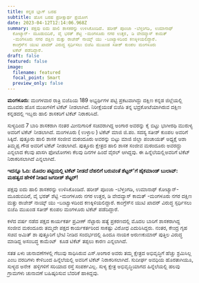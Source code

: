```yaml
---
title: ಕನ್ನಡ ಬ್ಲಾಗ್‌ ಬರಹ
subtitle: ಹೊಸ ಬರಹ ಪ್ರರೀಕ್ಷಾರ್ಥ ಪ್ರಯೋಗ
date: 2023-04-12T12:14:06.968Z
summary: ಪಕ್ಷವು ಐದು ಹಾಲಿ ಶಾಸಕರನ್ನು ಉಳಿಸಿಕೊಂಡಿದೆ. ಹರೀಶ್ ಪೂಂಜಾ -ಬೆಳ್ತಂಗಡಿ, ಉಮಾನಾಥ್
  ಕೋಟ್ಯಾನ್- ಮೂಡುಬಿದಿರೆ, ವೈ ಭರತ್ ಶೆಟ್ಟಿ -ಮಂಗಳೂರು ನಗರ ಉತ್ತರ, ಡಿ ವೇದವ್ಯಾಸ್ ಕಾಮತ್
  -ಮಂಗಳೂರು ನಗರ ದಕ್ಷಿಣ ಮತ್ತು ರಾಜೇಶ್ ನಾಯ್ಕ್ ಯು -ಬಂಟ್ವಾಳದಿಂದ ಕಣಕ್ಕಿಳಿಯಲಿದ್ದಾರೆ.
  ಕಾಂಗ್ರೆಸ್‌ನ ಯುಟಿ ಖಾದರ್ ವಿರುದ್ಧ ಸ್ಪರ್ಧಿಸಲು ಬಿಜೆಪಿ ಮುಖಂಡ ಸತೀಶ್ ಕುಂಪಲ ಮಂಗಳೂರು
  ಟಿಕೆಟ್ ಪಡೆದಿದ್ದಾರೆ.
draft: false
featured: false
image:
  filename: featured
  focal_point: Smart
  preview_only: false
---
```

**ಮಂಗಳೂರು**: ಮಂಗಳವಾರ ರಾತ್ರಿ ಬಿಜೆಪಿಯ 189 ಅಭ್ಯರ್ಥಿಗಳ ಪಟ್ಟಿ ಪ್ರಕಟವಾಗಿದ್ದು ದಕ್ಷಿಣ ಕನ್ನಡ ಜಿಲ್ಲೆಯಲ್ಲಿ ಮೂವರು ಹೊಸ ಮುಖಗಳಿಗೆ ಟಿಕೆಟ್ ನೀಡಲಾಗಿದೆ. ನಿರೀಕ್ಷೆಯಂತೆ ಬಿಜೆಪಿ ತನ್ನ ಭದ್ರಕೋಟೆಯಾಗಿರುವ ದಕ್ಷಿಣ ಕನ್ನಡದಲ್ಲಿ ಇಬ್ಬರು ಹಾಲಿ ಶಾಸಕರಿಗೆ ಟಿಕೆಟ್ ನಿರಾಕರಿಸಿದೆ.

ಸುಳ್ಯದಿಂದ 7 ಬಾರಿ ಶಾಸಕರಾಗಿ ನಂತರ ಮೀನುಗಾರಿಕೆ ಸಚಿವರಾಗಿದ್ದ ಅಂಗಾರ ಅವರನ್ನು ಕೈ ಬಿಟ್ಟು ಭಾಗೀರಥಿ ಮುರುಳ್ಯ ಅವರಿಗೆ ಟಿಕೆಟ್ ನೀಡಲಾಗಿದೆ. ಮಂಗಳೂರು ( ಉಳ್ಳಾಲ ) ಟಿಕೆಟ್ ಮಾಜಿ ಜಿ.ಪಂ. ಸದಸ್ಯ ಸತೀಶ್ ಕುಂಪಲ ಅವರಿಗೆ ಸಿಕ್ಕಿದೆ. ಪುತ್ತೂರು ಹಾಲಿ ಶಾಸಕ ಸಂಜೀವ ಮಠಂದೂರು ಅವರನ್ನು ಬಿಟ್ಟು ಮಾಜಿ ಜಿಲ್ಲಾ ಪಂಚಾಯತ್ ಅಧ್ಯಕ್ಷೆ ಆಶಾ ತಿಮ್ಮಪ್ಪ ಗೌಡ ಅವರಿಗೆ ಟಿಕೆಟ್ ನೀಡಲಾಗಿದೆ. ಪುತ್ತೂರು ಕ್ಷೇತ್ರದ ಹಾಲಿ ಶಾಸಕ ಸಂಜೀವ ಮಠಂದೂರು ಅವರದ್ದು ಎನ್ನಲಾದ ಕೆಲವು ಖಾಸಗಿ ಫೋಟೋಗಳು ಕೆಲವು ದಿನಗಳ ಹಿಂದೆ ವೈರಲ್ ಆಗಿದ್ದವು. ಈ ಹಿನ್ನೆಲೆಯಲ್ಲಿಅವರಿಗೆ ಟಿಕೆಟ್ ನಿರಾಕರಿಸಲಾಗಿದೆ ಎನ್ನಲಾಗಿದೆ.

**ಇದನ್ನೂ ಓದಿ: ಮೊದಲ ಪಟ್ಟಿಯಲ್ಲಿ ಟಿಕೆಟ್ ನೀಡದೆ ದೆಹಲಿಗೆ ಬರುವಂತೆ ಶೆಟ್ಟರ್'ಗೆ ಹೈಕಮಾಂಡ್ ಬುಲಾವ್: ಮಹತ್ವದ ಹೇಳಿಕೆ ನೀಡಿದ ಜಗದೀಶ್ ಶೆಟ್ಟರ್!**

ಪಕ್ಷವು ಐದು ಹಾಲಿ ಶಾಸಕರನ್ನು ಉಳಿಸಿಕೊಂಡಿದೆ. ಹರೀಶ್ ಪೂಂಜಾ -ಬೆಳ್ತಂಗಡಿ, ಉಮಾನಾಥ್ ಕೋಟ್ಯಾನ್- ಮೂಡುಬಿದಿರೆ, ವೈ ಭರತ್ ಶೆಟ್ಟಿ -ಮಂಗಳೂರು ನಗರ ಉತ್ತರ, ಡಿ ವೇದವ್ಯಾಸ್ ಕಾಮತ್ -ಮಂಗಳೂರು ನಗರ ದಕ್ಷಿಣ ಮತ್ತು ರಾಜೇಶ್ ನಾಯ್ಕ್ ಯು -ಬಂಟ್ವಾಳದಿಂದ ಕಣಕ್ಕಿಳಿಯಲಿದ್ದಾರೆ. ಕಾಂಗ್ರೆಸ್‌ನ ಯುಟಿ ಖಾದರ್ ವಿರುದ್ಧ ಸ್ಪರ್ಧಿಸಲು ಬಿಜೆಪಿ ಮುಖಂಡ ಸತೀಶ್ ಕುಂಪಲ ಮಂಗಳೂರು ಟಿಕೆಟ್ ಪಡೆದಿದ್ದಾರೆ.

ಕಳೆದ ವರ್ಷ ನಡೆದ ಪಕ್ಷದ ಕಾರ್ಯಕರ್ತ ಪ್ರವೀಣ್ ನೆಟ್ಟಾರು ಹತ್ಯೆ ಪ್ರಕರಣದಲ್ಲಿ ಮೊದಲ ಬಾರಿಗೆ ಶಾಸಕರಾಗಿದ್ದ ಸಂಜೀವ ಮಠಂದೂರು ತಮ್ಮದೇ ಪಕ್ಷದ ಕಾರ್ಯಕರ್ತರಿಂದ ಸಾಕಷ್ಟು ವಿರೋಧ ಎದುರಿಸಿದ್ದರು. ನಂತರ, ಕೇಂದ್ರ ಗೃಹ ಸಚಿವ ಅಮಿತ್ ಶಾ ಪುತ್ತೂರಿಗೆ ಭೇಟಿ ನೀಡಿದ ಸಂದರ್ಭದಲ್ಲಿ ಹಿಂದೂ ನಾಯಕ ಅರುಣಕುಮಾರ್ ಪುತ್ತಿಲ ವಿರುದ್ಧ ಮಾಡಿದ್ದ ಅಸಂಬದ್ಧ ಕಾಮೆಂಟ್  ಕೂಡ ಟಿಕೆಟ್ ತಪ್ಪಲು ಕಾರಣ ಎನ್ನಲಾಗಿದೆ.

ಸತತ ಏಳು ಚುನಾವಣೆಗಳಲ್ಲಿ ಗೆಲುವು ಸಾಧಿಸಿರುವ ಎಸ್.ಅಂಗಾರ ಅವರು ತಮ್ಮ ಕ್ಷೇತ್ರದ ಅಭಿವೃದ್ಧಿಗೆ ಹೆಚ್ಚು ಶ್ರಮಿಸಿಲ್ಲ ಎಂಬ ವರದಿಗಳು ಕೇಳಿಬಂದ ಹಿನ್ನೆಲೆಯಲ್ಲಿ ಅವರಿಗೆ ಟಿಕೆಟ್ ನಿರಾಕರಿಸಲಾಗಿದೆ. ಸುದೀರ್ಘ ಅವಧಿಯ ಹೊರತಾಗಿಯೂ, ಸುಳ್ಯದ ಅನೇಕ  ಹಳ್ಳಿಗಳಿಗೆ ಸರಿಯಾದ ರಸ್ತೆ ಸಂಪರ್ಕವಿಲ್ಲ. ಸುಳ್ಯ ಕ್ಷೇತ್ರ ಅಭಿವೃದ್ಧಿಯಾಗದ ಹಿನ್ನೆಲೆಯಲ್ಲಿ ಹಲವು ಗ್ರಾಮಗಳು ಚುನಾವಣೆ ಬಹಿಷ್ಕರಿಸುವ ಬೆದರಿಕೆ ಹಾಕಿದ್ದವು.
